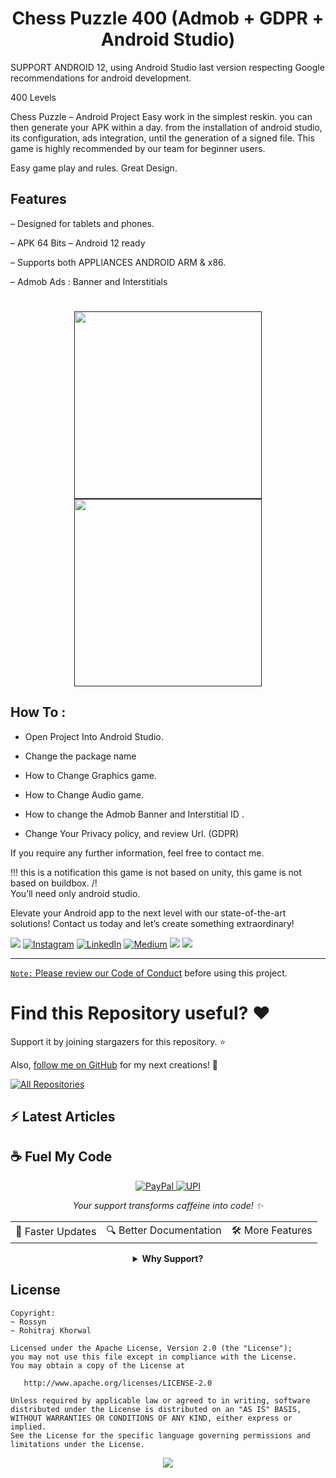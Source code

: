 <h1 align="center">Chess Puzzle 400 (Admob + GDPR + Android Studio)</h1>



SUPPORT ANDROID 12, using Android Studio last version respecting Google recommendations for android development.

400 Levels

Chess Puzzle – Android Project
Easy work in the simplest reskin. you can then generate your APK within a day. from the installation of android studio, its configuration, ads integration, until the generation of a signed file. This game is highly recommended by our team for beginner users.


Easy game play and rules.
Great Design.

## Features

– Designed for tablets and phones.

– APK 64 Bits – Android 12 ready

– Supports both APPLIANCES ANDROID ARM & x86.

– Admob Ads : Banner and Interstitials

# 
<p align="center">
    <a href="https://github.com/OmaPrakash/Chess_Puzzle_400_Level_Game/assets/118904953/7b560e8d-9cd7-457e-9cbe-2c9794eda12d" width="1200"/>
    </a>
  </p>

<p align="center">
    <a href="">
      <img src="https://github.com/OmaPrakash/Chess_Puzzle_400_Level_Game/assets/118904953/2e036e09-e07e-459d-9e67-3aca5ffc1952" width="300"/>
    </a>
    <a href="">
      <img src="https://github.com/OmaPrakash/Chess_Puzzle_400_Level_Game/assets/118904953/233fe7cc-051d-415f-891e-ce63526a72f2" width="300"/>
    </a>  
  </p>
  
## How To :
- Open Project Into Android Studio.

- Change the package name

- How to Change Graphics game.

- How to Change Audio game.

- How to change the Admob Banner and Interstitial ID .

- Change Your Privacy policy, and review Url. (GDPR)

If you require any further information, feel free to contact me.

!!! this is a notification this game is not based on unity, this game is not based on buildbox. /!\
You’ll need only android studio.



Elevate your Android app to the next level with our state-of-the-art solutions! Contact us today and let’s create something extraordinary!

<div align="start">
  
<a href="mailto:banrossyn@gmail.com"><img src="https://img.shields.io/badge/Gmail-EA4335.svg?logo=Gmail&logoColor=white"></a>
[![Instagram](https://img.shields.io/badge/Instagram-%23E4405F.svg?logo=Instagram&logoColor=white)](https://instagram.com/rohitraj.khorwal) [![LinkedIn](https://img.shields.io/badge/LinkedIn-%230077B5.svg?logo=linkedin&logoColor=white)](https://www.linkedin.com/in/rohitrajkhorwal/) [![Medium](https://img.shields.io/badge/Medium-12100E?logo=medium&logoColor=white)](https://medium.com/@rohitrajkhorwal) 
<a href="https://t.me/banrossyn" target="_blank"><img src="https://img.shields.io/badge/Telegram-26A5E4.svg?logo=Telegram&logoColor=white"></a>
<a href="https://wa.me/+919694260426/" target="_blank"><img src="https://img.shields.io/badge/WhatsApp-25D366.svg?logo=WhatsApp&logoColor=white">
</div>


---

`Note:` Please review our [Code of Conduct](./CODE_OF_CONDUCT.md) before using this project.
# Find this Repository useful? ❤️

Support it by joining stargazers for this repository. ⭐

Also, [follow me on GitHub](https://github.com/AndroidWithRossyn/) for my next creations! 🤩

<p align="left">
<a href="https://github.com/AndroidWithRossyn?tab=repositories&sort=stargazers"><img alt="All Repositories" title="All Repositories" src="https://custom-icon-badges.demolab.com/badge/-Click%20Here%20For%20All%20My%20Repos-1F222E?style=for-the-badge&logoColor=white&logo=repo"/></a>
  
</p>


## :zap: Latest Articles

<!-- ARTICLES:START -->

<!-- ARTICLES:END -->




## ☕ Fuel My Code

<div align="center">
  <a href="https://www.paypal.com/paypalme/banrossyn">
    <img src="https://img.shields.io/badge/Support_My_Work-00457C?style=for-the-badge&logo=paypal&logoColor=white" alt="PayPal"/>
  </a>
   <a href="https://github.com/AndroidWithRossyn/AndroidWithRossyn/blob/main/donate/upi_scan.jpg?raw=true">
    <img src="https://img.shields.io/badge/Support_via_UPI-4CAF50?style=for-the-badge&logo=google-pay&logoColor=white" alt="UPI"/>
  </a>
  <p><i>Your support transforms caffeine into code! ✨</i></p>
  
  <table>
    <tr>
      <td>🚀 Faster Updates</td>
      <td>🔍 Better Documentation</td>
      <td>🛠️ More Features</td>
    </tr>
  </table>
  
  <details>
    <summary><b>Why Support?</b></summary>
    <p>Every contribution helps me dedicate more time to creating high-quality open source Code. Your support directly translates to better software for everyone!</p>
  </details>
</div>



## License

```
Copyright: 
~ Rossyn
~ Rohitraj Khorwal

Licensed under the Apache License, Version 2.0 (the "License");
you may not use this file except in compliance with the License.
You may obtain a copy of the License at

   http://www.apache.org/licenses/LICENSE-2.0

Unless required by applicable law or agreed to in writing, software
distributed under the License is distributed on an "AS IS" BASIS,
WITHOUT WARRANTIES OR CONDITIONS OF ANY KIND, either express or implied.
See the License for the specific language governing permissions and
limitations under the License.
```

<p align="center">
  <img src="https://capsule-render.vercel.app/api?type=waving&color=gradient&height=60&section=footer"/>
</p>

